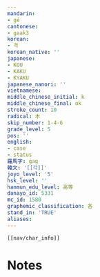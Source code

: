 ```yaml
---
mandarin:
- gé
cantonese:
- gaak3
korean:
- 격
korean_native: ''
japanese:
- KOU
- KAKU
- KYAKU
japanese_nanori: ''
vietnamese:
middle_chinese_initial: k
middle_chinese_final: ɑk
stroke_count: 10
radical: 木
skip_number: 1-4-6
grade_level: 5
pos: ''
english:
- case
- status
羅馬字: gag
韓文: '[[각]]'
joyo_level: '5'
hsk_level: ''
hanmun_edu_level: 高等
danayo_id: 5331
mc_id: 1580
graphemic_classification: 各
stand_in: 'TRUE'
aliases:
---
```

```meta-bind-embed
[[nav/char_info]]
```

# Notes
